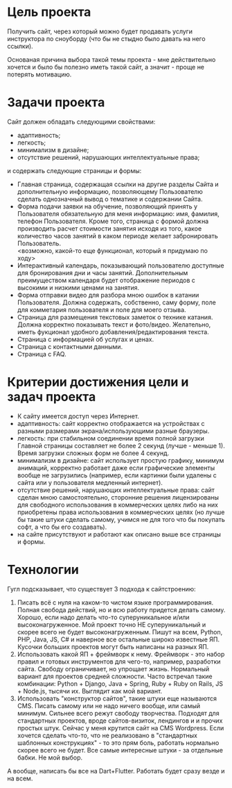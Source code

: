 # Цель проекта
Получить сайт, через который можно будет продавать услуги инструктора по сноуборду (что бы не стыдно было давать на него ссылки).

Основаная причина выбора такой темы проекта - мне действительно хочется и было бы полезно иметь такой сайт, а значит - проще не потерять мотивацию.
# Задачи проекта
Сайт должен обладать следующими свойствами:
- адаптивность;
- легкость;
- минимализм в дизайне;
- отсутствие решений, нарушающих интеллектуальные права;

и содержать следующие страницы и формы:
- Главная страница, содержащая ссылки на другие разделы Сайта и дополнительную информацию, позволяющему Пользователю сделать однозначный вывод о тематике и содержании Сайта.
- Форма подачи заявки на обучение, позволяющий принять у Пользователя обязательную для меня информацию: имя, фамилия, телефон Пользователя. Кроме того, страница с формой должна производить расчет стоимости занятия исходя из того, какое количество часов занятий в каком периоде желает забронировать Пользователь.    
<возможно, какой-то еще функционал, который я придумаю по ходу>
- Интерактивный календарь, показывающий пользователю доступные для бронирования дни и часы занятий. Дополнительным преимуществом календаря будет отображение периодов с высокими и низкими ценами на занятия.
- Форма отправки видео для разбора мною ошибок в катании Пользователя. Должна содержать, собственно, саму форму, поле для комметария пользователя и поле для моего отзыва.
- Страница для размещения текстовых заметок о технике катания. Должна корректно показывать текст и фото/видео. Желательно, иметь фукционал удобного добавления/редактирования текста.
- Страница с информацией об услугах и ценах.
- Страница с контактными данными.
- Страница с FAQ.

# Критерии достижения цели и задач проекта
- К сайту имеется доступ через Интернет.
- адаптивность: сайт корректно отображается на устройствах с разными размерами экрана/использующими разные браузеры.
- легкость: при стабильном соединении время полной загрузки Главной страницы составляет не более 2 секунд (лучше - меньше 1). Время загрузки сложных форм не более 4 секунд.
- минимализм в дизайне: сайт использует простую графику, минимум анимаций, корректно работает даже если графические элементы вообще не загрузились (например, если картинки были удалены с сайта или у пользователя медленный интернет).
- отсутствие решений, нарушающих интеллектуальные права: сайт сделан мною самостоятельно, сторонние решения лицензированы для свободного использования в коммерческих целях либо на них приобретены права использования в коммерческих целях (но лучше бы такие штуки сделать самому, учимся не для того что бы покупать софт, а что бы его создавать).
- на сайте присутствуют и работают как описано выше все страницы и формы.
# Технологии
Гугл подсказывает, что существует 3 подхода к сайтстроению:
1. Писать всё с нуля на каком-то чистом языке программирования. Полная свобода действий, но и всю работу придется делать самому. 
Хорошо, если надо делать что-то суперуникальное и/или высоконагруженное. Мой проект точно НЕ суперуникальный и скорее всего не будет высоконагруженным.
Пишут на всем, Python, PHP, Java, JS, C# и наверное все остальные широко известные ЯП. Кусочки больших проектов могут быть написаны на разных ЯП.
2. Использовать какой ЯП + фреймворк к нему. Фреймворк - это набор правил и готовых инструментов для чего-то, например, разработки сайта. Свободу ограничивает, но упрощает жизнь. Нормальный вариант для проектов средней сложности. 
Часто встречал такие комбинации: Python + Django, Java + Spring, Ruby + Ruby on Rails, JS + Node.js, тысячи их.
Выглядит как мой вариант. 
3. Использовать "конструктор сайтов", такие штуки еще называются CMS. Писать самому или не надо ничего вообще, или самый минимум. Сильнее всего режут свободу творчества. Подходят для стандартных проектов, вроде сайтов-визиток, лендингов и и прочих простых штук. Сейчас у меня крутится сайт на CMS Wordpress. Если хочется сделать что-то, что не реализовано в "стандартных шаблонных конструкциях" - то это прям боль, работать нормально скорее всего не будет. Все самые интересные штуки - за отдельные бабки. Не мой выбор.

А вообще, написать бы все на Dart+Flutter. Работать будет сразу везде и на всем.